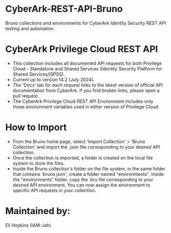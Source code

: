 # CyberArk-REST-API-Bruno
Bruno collections and environments for CyberArk Identity Security REST API testing and automation.

# CyberArk Privilege Cloud REST API
* This collection includes all documented API requests for both Privilege Cloud - Standalone and Shared Services (Identity Security Platform for Shared Services/ISPSS).
* Current up to version 14.2 (July 2024).
* The 'Docs' tab for each request links to the latest version of official API documentation from CyberArk. If you find broken links, please open a pull request.
* The CyberArk Privilege Cloud REST API Environment includes only those environment variables used in either version of Privilege Cloud.

# How to Import
* From the Bruno home page, select 'Import Collection' > 'Bruno Collection' and import the .json file corresponding to your desired API collection.
* Once the collection is imported, a folder is created on the local file system to store the files.
* Inside the Bruno collection's folder on the file system, in the same folder that contains 'bruno.json', create a folder named "environments". Inside the "environments" folder, copy the .bru file corresponding to your desired API environment. You can now assign the environment to specific API requests in your collection.

# Maintained by:
Eli Hopkins (IAM-Jah)

